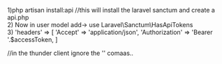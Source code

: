 1)php artisan install:api    //this will install the laravel sanctum and create a api.php  <br>
2) Now in user model    add->    use Laravel\Sanctum\HasApiTokens  <br>
3) 'headers' => [
    'Accept' => 'application/json',
    'Authorization' => 'Bearer '.$accessToken,
]

//in the thunder client ignore the '' comaas..
